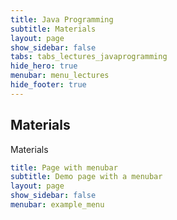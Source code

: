 ```yaml
---
title: Java Programming
subtitle: Materials
layout: page
show_sidebar: false
tabs: tabs_lectures_javaprogramming
hide_hero: true
menubar: menu_lectures
hide_footer: true
---
```


## Materials

Materials

```yml
title: Page with menubar
subtitle: Demo page with a menubar
layout: page
show_sidebar: false
menubar: example_menu
```
